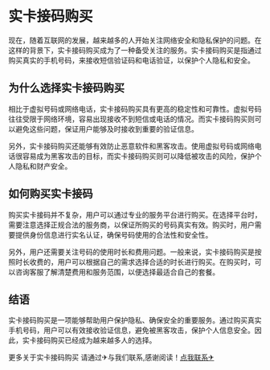 # 实卡接码购买

现在，随着互联网的发展，越来越多的人开始关注网络安全和隐私保护的问题。在这样的背景下，实卡接码购买成为了一种备受关注的服务。实卡接码购买是指通过购买真实的手机号码，来接收短信验证码和电话验证，以保护个人隐私和安全。

## 为什么选择实卡接码购买

相比于虚拟号码或网络电话，实卡接码购买具有更高的稳定性和可靠性。虚拟号码往往受限于网络环境，容易出现接收不到短信或电话的情况。而实卡接码购买则可以避免这些问题，保证用户能够及时接收到重要的验证信息。

另外，实卡接码购买还能够有效防止恶意软件和黑客攻击。使用虚拟号码或网络电话很容易成为黑客攻击的目标，而实卡接码购买则可以降低被攻击的风险，保护个人隐私和财产安全。

## 如何购买实卡接码

购买实卡接码并不复杂，用户可以通过专业的服务平台进行购买。在选择平台时，需要注意选择正规合法的服务商，以保证所购买的号码真实有效。购买时，用户需要提供身份信息进行实名认证，确保号码使用的合法性和安全性。

另外，用户还需要关注号码的使用时长和费用问题。一般来说，实卡接码购买是按照时长收费的，用户可以根据自己的需求选择合适的时长进行购买。在购买时，可以咨询客服了解清楚费用和服务范围，以便选择最适合自己的套餐。

## 结语

实卡接码购买是一项能够帮助用户保护隐私、确保安全的重要服务。通过购买真实手机号码，用户可以有效接收验证信息，避免被黑客攻击，保护个人信息安全。因此，实卡接码购买已经成为越来越多人的选择。

更多关于实卡接码购买 请通过✈与我们联系,感谢阅读！[点我联系✈](https://us.G208.com)